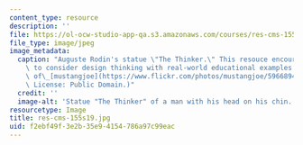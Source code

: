 ```yaml
---
content_type: resource
description: ''
file: https://ol-ocw-studio-app-qa.s3.amazonaws.com/courses/res-cms-155-design-thinking-for-leading-and-learning-spring-2019/f2ebf49f3e2b35e94154786a97c99eac_res-cms-155s19.jpg
file_type: image/jpeg
image_metadata:
  caption: "Auguste Rodin's statue \"The Thinker.\" This resouce encourages educators\
    \ to consider design thinking with real-world educational examples. (Image courtesy\
    \ of\_[mustangjoe](https://www.flickr.com/photos/mustangjoe/5966894496) on Flickr.\
    \ License: Public Domain.)"
  credit: ''
  image-alt: 'Statue "The Thinker" of a man with his head on his chin. '
resourcetype: Image
title: res-cms-155s19.jpg
uid: f2ebf49f-3e2b-35e9-4154-786a97c99eac
---
```

